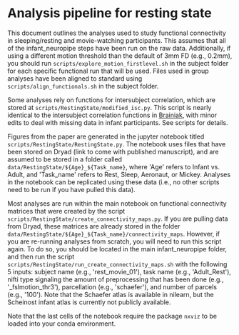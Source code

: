 # Analysis pipeline for resting state 

This document outlines the analyses used to study functional connectivity in sleeping/resting and movie-watching participants. This assumes that all of the infant\_neuropipe steps have been run on the raw data. Additionally, if using a different motion threshold than the default of 3mm FD (e.g., 0.2mm), you should run `scripts/explore_motion_firstlevel.sh` in the subject folder for each specific functional run that will be used. Files used in group analyses have been aligned to standard using `scripts/align_functionals.sh` in the subject folder.

Some analyses rely on functions for intersubject correlation, which are stored at `scripts/RestingState/modified_isc.py`. This script is nearly identical to the intersubject correlation functions in [Brainiak](https://brainiak.org/docs/), with minor edits to deal with missing data in infant participants. See scripts for details.

Figures from the paper are generated in the jupyter notebook titled `scripts/RestingState/RestingState.py`. The notebook uses files that have been stored on Dryad (link to come with published manuscript), and are assumed to be stored in a folder called `data/RestingState/${Age}_${Task_name}`, where 'Age' refers to Infant vs. Adult, and 'Task\_name' refers to Rest, Sleep, Aeronaut, or Mickey. Analyses in the notebook can be replicated using these data (i.e., no other scripts need to be run if you have pulled this data). 

Most analyses are run within the main notebook on functional connectivity matrices that were created by the script `scripts/RestingState/create_connectivity_maps.py`. If you are pulling data from Dryad, these matrices are already stored in the folder `data/RestingState/${Age}_${Task_name}/connectivity_maps`. However, if you are re-running analyses from scratch, you will need to run this script again. To do so, you should be located in the main infant\_neuropipe folder, and then run the script `scripts/RestingState/run_create_connectivity_maps.sh` with the following 5 inputs: subject name (e.g., 'rest_movie\_01'), task name (e.g., 'Adult\_Rest'), nifti type signaling the amount of preprocessing that has been done (e.g., '\_fslmotion\_thr3'), parcellation (e.g., 'schaefer'), and number of parcels (e.g., '100'). Note that the Schaefer atlas is available in nilearn, but the Scheinost infant atlas is currently not publicly available. 

Note that the last cells of the notebook require the package `nxviz` to be loaded into your conda environment. 
